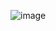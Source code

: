 
![image](https://github.com/Chandu-Vanam/MERN-Task-List/assets/106000035/e871c281-52f1-4c29-9447-955247d1cd3b)
